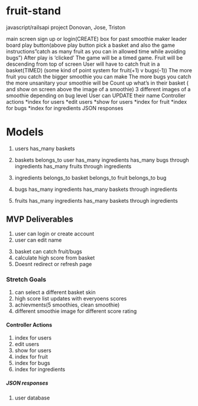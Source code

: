 # fruit-stand
javascript/railsapi project Donovan, Jose, Triston

main screen 
		sign up or login(CREATE)
		box for past smoothie maker leader board 
		play button(above play button pick a basket and also the game instructions”catch as many fruit as you can in allowed time while avoiding bugs”) 
After play is ‘clicked’
The game will be a timed game. 
Fruit will be descending from top of screen 
User will have to catch fruit in a basket(TIMED)
	(some kind of point system for fruit(+1) v bugs(-1))
The more fruit you catch the bigger smoothie you can make
The more bugs you catch the more unsanitary your smoothie will be
Count up what’s in their basket ( and show on screen above the image of a smoothie)
	3 different images of a smoothie depending on bug level
User can UPDATE their name
Controller actions 
*index for users
*edit users
*show for users
*index for fruit
*index for bugs
*index for ingredients 
JSON responses
		


# Models

1. users
    has_many baskets

2. baskets
    belongs_to user
    has_many ingredients
    has_many bugs through ingredients
    has_many fruits through ingredients

3. ingredients
    belongs_to basket
    belongs_to fruit
    belongs_to bug

4. bugs
    has_many ingredients
    has_many baskets through ingredients

5. fruits
    has_many ingredients
    has_many baskets through ingredients


## MVP Deliverables
1. user can login or create account 
5. user can edit name
<!-- 2. fruit falls  -->
3. basket can catch fruit/bugs
4. calculate high score from basket
6. Doesnt redirect or refresh page 
<!-- 7. timed rounds -->

### Stretch Goals
1. can select a different basket skin
2. high score list updates with everyoens scores
3. achievments(5 smoothies, clean smoothie)
4. different smoothie image for different score rating

#### Controller Actions
1. index for users
2. edit users
3. show for users
4. index for fruit
5. index for bugs
6. index for ingredients 

##### JSON responses
1. user database